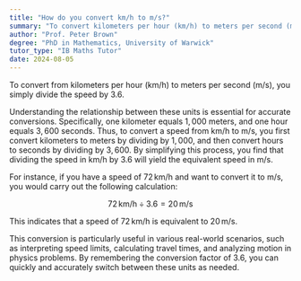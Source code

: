 ```yaml
---
title: "How do you convert km/h to m/s?"
summary: "To convert kilometers per hour (km/h) to meters per second (m/s), simply divide the speed by 3.6."
author: "Prof. Peter Brown"
degree: "PhD in Mathematics, University of Warwick"
tutor_type: "IB Maths Tutor"
date: 2024-08-05
---
```


To convert from kilometers per hour (km/h) to meters per second (m/s), you simply divide the speed by $3.6$.

Understanding the relationship between these units is essential for accurate conversions. Specifically, one kilometer equals $1,000$ meters, and one hour equals $3,600$ seconds. Thus, to convert a speed from km/h to m/s, you first convert kilometers to meters by dividing by $1,000$, and then convert hours to seconds by dividing by $3,600$. By simplifying this process, you find that dividing the speed in km/h by $3.6$ will yield the equivalent speed in m/s.

For instance, if you have a speed of $72 \, \text{km/h}$ and want to convert it to m/s, you would carry out the following calculation:

$$ 
72 \, \text{km/h} \div 3.6 = 20 \, \text{m/s} 
$$

This indicates that a speed of $72 \, \text{km/h}$ is equivalent to $20 \, \text{m/s}$.

This conversion is particularly useful in various real-world scenarios, such as interpreting speed limits, calculating travel times, and analyzing motion in physics problems. By remembering the conversion factor of $3.6$, you can quickly and accurately switch between these units as needed.
    